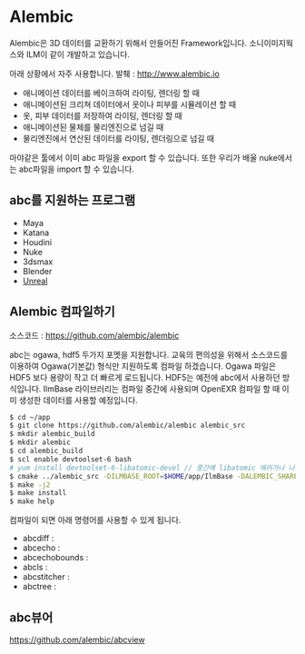 # Alembic
Alembic은 3D 데이터를 교환하기 위해서 만들어진 Framework입니다.
소니이미지웍스와 ILM이 같이 개발하고 있습니다.

아래 상황에서 자주 사용합니다. 발췌 : http://www.alembic.io

- 애니메이션 데이터를 베이크하여 라이팅, 렌더링 할 때
- 애니메이션된 크리쳐 데이터에서 옷이나 피부를 시뮬레이션 할 때
- 옷, 피부 데이터를 저장하여 라이팅, 렌더링 할 때
- 애니메이션된 물체를 물리엔진으로 넘길 때
- 물리엔진에서 연산된 데이터를 라이팅, 렌더링으로 넘길 때

마야같은 툴에서 이미 abc 파일을 export 할 수 있습니다.
또한 우리가 배울 nuke에서는 abc파일을 import 할 수 있습니다.

## abc를 지원하는 프로그램
- Maya
- Katana
- Houdini
- Nuke
- 3dsmax
- Blender
- [Unreal](https://docs.unrealengine.com/en-us/Engine/Content/AlembicImporter)

## Alembic 컴파일하기
소스코드 : https://github.com/alembic/alembic

abc는 ogawa, hdf5 두가지 포멧을 지원합니다.
교육의 편의성을 위해서 소스코드를 이용하여 Ogawa(기본값) 형식만 지원하도록 컴파일 하겠습니다. Ogawa 파일은 HDF5 보다 용량이 작고 더 빠르게 로드됩니다. HDF5는 예전에 abc에서 사용하던 방식입니다. IlmBase 라이브러리는 컴파일 중간에 사용되며 OpenEXR 컴파일 할 때 이미 생성한 데이터를 사용할 예정입니다.

```bash
$ cd ~/app
$ git clone https://github.com/alembic/alembic alembic_src
$ mkdir alembic_build
$ mkdir alembic
$ cd alembic_build
$ scl enable devtoolset-6 bash
# yum install devtoolset-6-libatomic-devel // 중간에 libatomic 에러가나 나면 설치해줍니다.
$ cmake ../alembic_src -DILMBASE_ROOT=$HOME/app/IlmBase -DALEMBIC_SHARED_LIBS=OFF -DUSE_HDF5=OFF -DALEMBIC_LIB_USES_TR1=ON -DCMAKE_INSTALL_PREFIX=$HOME/app/alembic
$ make -j2
$ make install
$ make help
```

컴파일이 되면 아래 명령어를 사용할 수 있게 됩니다.

- abcdiff : 
- abcecho : 
- abcechobounds : 
- abcls : 
- abcstitcher : 
- abctree : 


## abc뷰어
https://github.com/alembic/abcview